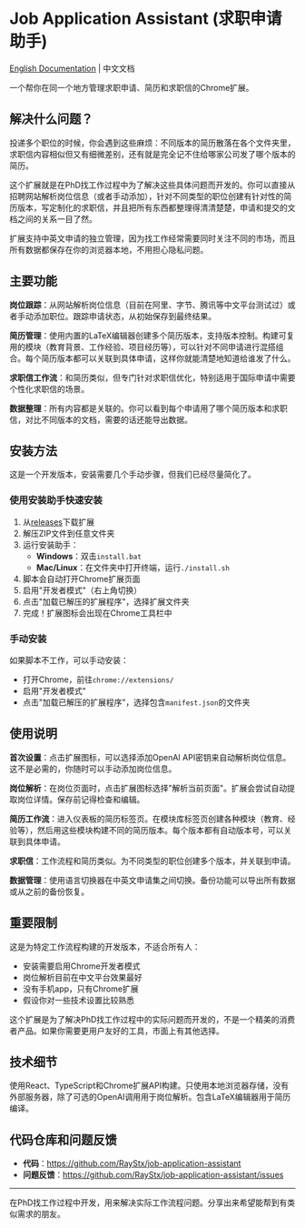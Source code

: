 # Job Application Assistant (求职申请助手)

[English Documentation](./README.md) | 中文文档

一个帮你在同一个地方管理求职申请、简历和求职信的Chrome扩展。

## 解决什么问题？

投递多个职位的时候，你会遇到这些麻烦：不同版本的简历散落在各个文件夹里，求职信内容相似但又有细微差别，还有就是完全记不住给哪家公司发了哪个版本的简历。

这个扩展就是在PhD找工作过程中为了解决这些具体问题而开发的。你可以直接从招聘网站解析岗位信息（或者手动添加），针对不同类型的职位创建有针对性的简历版本，写定制化的求职信，并且把所有东西都整理得清清楚楚，申请和提交的文档之间的关系一目了然。

扩展支持中英文申请的独立管理，因为找工作经常需要同时关注不同的市场，而且所有数据都保存在你的浏览器本地，不用担心隐私问题。

## 主要功能

**岗位跟踪**：从网站解析岗位信息（目前在阿里、字节、腾讯等中文平台测试过）或者手动添加职位。跟踪申请状态，从初始保存到最终结果。

**简历管理**：使用内置的LaTeX编辑器创建多个简历版本，支持版本控制。构建可复用的模块（教育背景、工作经验、项目经历等），可以针对不同申请进行混搭组合。每个简历版本都可以关联到具体申请，这样你就能清楚地知道给谁发了什么。

**求职信工作流**：和简历类似，但专门针对求职信优化，特别适用于国际申请中需要个性化求职信的场景。

**数据整理**：所有内容都是关联的。你可以看到每个申请用了哪个简历版本和求职信，对比不同版本的文档，需要的话还能导出数据。

## 安装方法

这是一个开发版本，安装需要几个手动步骤，但我们已经尽量简化了。

### 使用安装助手快速安装

1. 从[releases](https://github.com/RayStx/job-application-assistant/releases)下载扩展
2. 解压ZIP文件到任意文件夹
3. 运行安装助手：
   - **Windows**：双击`install.bat`
   - **Mac/Linux**：在文件夹中打开终端，运行`./install.sh`
4. 脚本会自动打开Chrome扩展页面
5. 启用"开发者模式"（右上角切换）
6. 点击"加载已解压的扩展程序"，选择扩展文件夹
7. 完成！扩展图标会出现在Chrome工具栏中

### 手动安装

如果脚本不工作，可以手动安装：
- 打开Chrome，前往`chrome://extensions/`
- 启用"开发者模式"
- 点击"加载已解压的扩展程序"，选择包含`manifest.json`的文件夹

## 使用说明

**首次设置**：点击扩展图标，可以选择添加OpenAI API密钥来自动解析岗位信息。这不是必需的，你随时可以手动添加岗位信息。

**岗位解析**：在岗位页面时，点击扩展图标选择"解析当前页面"。扩展会尝试自动提取岗位详情。保存前记得检查和编辑。

**简历工作流**：进入仪表板的简历标签页。在模块库标签页创建各种模块（教育、经验等），然后用这些模块构建不同的简历版本。每个版本都有自动版本号，可以关联到具体申请。

**求职信**：工作流程和简历类似。为不同类型的职位创建多个版本，并关联到申请。

**数据管理**：使用语言切换器在中英文申请集之间切换。备份功能可以导出所有数据或从之前的备份恢复。

## 重要限制

这是为特定工作流程构建的开发版本，不适合所有人：

- 安装需要启用Chrome开发者模式
- 岗位解析目前在中文平台效果最好
- 没有手机app，只有Chrome扩展
- 假设你对一些技术设置比较熟悉

这个扩展是为了解决PhD找工作过程中的实际问题而开发的，不是一个精美的消费者产品。如果你需要更用户友好的工具，市面上有其他选择。

## 技术细节

使用React、TypeScript和Chrome扩展API构建。只使用本地浏览器存储，没有外部服务器，除了可选的OpenAI调用用于岗位解析。包含LaTeX编辑器用于简历编译。

## 代码仓库和问题反馈

- **代码**：https://github.com/RayStx/job-application-assistant
- **问题反馈**：https://github.com/RayStx/job-application-assistant/issues

---

在PhD找工作过程中开发，用来解决实际工作流程问题。分享出来希望能帮到有类似需求的朋友。